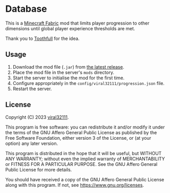 # Database

This is a [Minecraft Fabric](https://fabricmc.net/) mod that limits player progression to other dimensions until global player experience thresholds are met.

Thank you to [Toothfull](https://github.com/toothfull) for the idea.

## Usage

1. Download the mod file (`.jar`) from [the latest release](https://github.com/viral32111/progression/releases/latest).
2. Place the mod file in the server's `mods` directory.
3. Start the server to initialise the mod for the first time.
3. Configure appropriately in the `config/viral32111/progression.json` file.
4. Restart the server.

## License

Copyright (C) 2023 [viral32111](https://viral32111.com).

This program is free software: you can redistribute it and/or modify
it under the terms of the GNU Affero General Public License as
published by the Free Software Foundation, either version 3 of the
License, or (at your option) any later version.

This program is distributed in the hope that it will be useful,
but WITHOUT ANY WARRANTY; without even the implied warranty of
MERCHANTABILITY or FITNESS FOR A PARTICULAR PURPOSE. See the
GNU Affero General Public License for more details.

You should have received a copy of the GNU Affero General Public License
along with this program. If not, see https://www.gnu.org/licenses.
